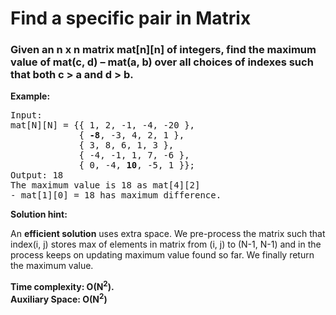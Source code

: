 # Find a specific pair in Matrix

### Given an n x n matrix mat[n][n] of integers, find the maximum value of mat(c, d) – mat(a, b) over all choices of indexes such that both c > a and d > b.


<strong>Example: </strong>
<pre>Input:
mat[N][N] = {{ 1, 2, -1, -4, -20 },
             {<strong> -8</strong>, -3, 4, 2, 1 }, 
             { 3, 8, 6, 1, 3 },
             { -4, -1, 1, 7, -6 },
             { 0, -4, <strong>10</strong>, -5, 1 }};
Output: 18
The maximum value is 18 as mat[4][2] 
- mat[1][0] = 18 has maximum difference. </pre>


<strong> Solution hint: </strong>
<p>An <strong>efficient solution</strong> uses extra space. We pre-process the matrix such that index(i, j) stores max of elements in matrix from (i, j) to (N-1, N-1) and in the process keeps on updating maximum value found so far. We finally return the maximum value.</p>


<p><strong>Time complexity: O(N<sup>2</sup>).</strong><br><strong>Auxiliary Space: O(N<sup>2</sup>)</strong></p>